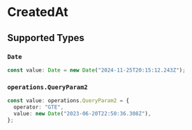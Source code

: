 # CreatedAt


## Supported Types

### `Date`

```typescript
const value: Date = new Date("2024-11-25T20:15:12.243Z");
```

### `operations.QueryParam2`

```typescript
const value: operations.QueryParam2 = {
  operator: "GTE",
  value: new Date("2023-06-20T22:50:36.308Z"),
};
```

